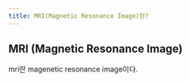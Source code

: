 ```yaml
---
title: MRI(Magnetic Resonance Image)란?
---
```

## MRI (Magnetic Resonance Image)

mri란 magenetic resonance image이다.

